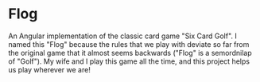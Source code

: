 # Flog
An Angular implementation of the classic card game "Six Card Golf".  I named this "Flog" because the rules that we play with deviate so far from the original game that it almost seems backwards ("Flog" is a semordnilap of "Golf"). My wife and I play this game all the time, and this project helps us play wherever we are!
